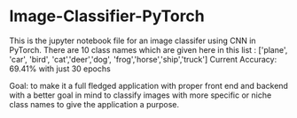 # Image-Classifier-PyTorch

This is the jupyter notebook file for an image classifer using CNN in PyTorch. 
There are 10 class names which are given here in this list : ['plane', 'car', 'bird', 'cat','deer','dog', 'frog','horse','ship','truck'] 
Current Accuracy: 69.41% with just 30 epochs

Goal: to make it a full fledged application with proper front end and backend with a better goal in mind to classify images with more specific or niche class names to give the application a purpose.
